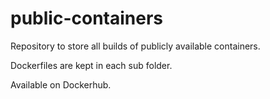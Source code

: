 # public-containers

Repository to store all builds of publicly available containers.

Dockerfiles are kept in each sub folder.

Available on Dockerhub.